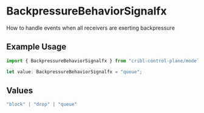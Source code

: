 # BackpressureBehaviorSignalfx

How to handle events when all receivers are exerting backpressure

## Example Usage

```typescript
import { BackpressureBehaviorSignalfx } from "cribl-control-plane/models/operations";

let value: BackpressureBehaviorSignalfx = "queue";
```

## Values

```typescript
"block" | "drop" | "queue"
```